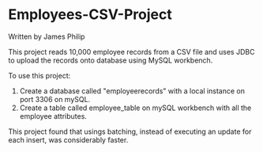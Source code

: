 # Employees-CSV-Project

Written by James Philip

This project reads 10,000 employee records from a CSV file and uses JDBC to upload the records onto database using MySQL workbench.

To use this project:
  1. Create a database called "employeerecords" with a local instance on port 3306 on mySQL.
  2. Create a table called employee_table on mySQL workbench with all the employee attributes.
  
This project found that usings batching, instead of executing an update for each insert, was considerably faster.
